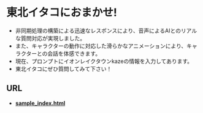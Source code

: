 ﻿# 東北イタコにおまかせ!
- 非同期処理の構築による迅速なレスポンスにより、音声によるAIとのリアルな質問対応が実現しました。
- また、キャラクターの動作に対応した滑らかなアニメーションにより、キャラクターとの会話を体感できます。
- 現在、プロンプトにイオンレイクタウンkazeの情報を入力してあります。  
- 東北イタコにぜひ質問してみて下さい！

## URL

- **[sample_index.html](https://kickboxerj0322.github.io/touhokuitako/)**

